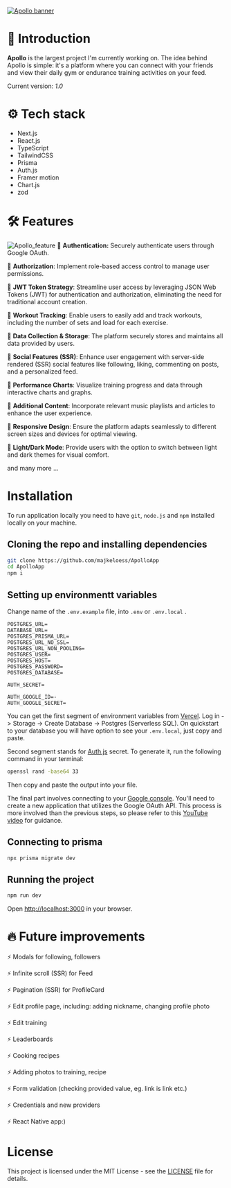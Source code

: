 [![Apollo banner](https://github.com/majkeloess/ApolloApp/assets/118011581/4365a805-816c-4250-94b7-8dc637355c0c)](https://apollo.majkeloess.dev)

# 👋 Introduction 
**Apollo** is the largest project I'm currently working on. The idea behind Apollo is simple: it's a platform where you can connect with your friends and view their daily gym or endurance training activities on your feed. 

Current version: *1.0*
# ⚙️ Tech stack
- Next.js
- React.js
- TypeScript
- TailwindCSS
- Prisma
- Auth.js
- Framer motion
- Chart.js
- zod
# 🛠️ Features 
![Apollo_feature](https://github.com/majkeloess/ApolloApp/assets/118011581/9695addd-d25e-431a-88ec-d439fd3480cb)
🔋 **Authentication:** Securely authenticate users through Google OAuth.

🔋 **Authorization**:  Implement role-based access control to manage user permissions.

🔋 **JWT Token Strategy**:  Streamline user access by leveraging JSON Web Tokens (JWT) for authentication and authorization, eliminating the need for traditional account creation.

🔋 **Workout Tracking**:  Enable users to easily add and track workouts, including the number of sets and load for each exercise.

🔋 **Data Collection & Storage**: The platform securely stores and maintains all data provided by users.

🔋 **Social Features (SSR)**: Enhance user engagement with server-side rendered (SSR) social features like following, liking, commenting on posts, and a personalized feed.

🔋 **Performance Charts**:  Visualize training progress and data through interactive charts and graphs.

🔋 **Additional Content**:  Incorporate relevant music playlists and articles to enhance the user experience.

🔋 **Responsive Design**: Ensure the platform adapts seamlessly to different screen sizes and devices for optimal viewing.

🔋 **Light/Dark Mode**: Provide users with the option to switch between light and dark themes for visual comfort.



and many more ...

# Installation
To run application locally you need to have `git`, `node.js` and `npm` installed locally on your machine.

## Cloning the repo and installing dependencies
```bash
git clone https://github.com/majkeloess/ApolloApp
cd ApolloApp
npm i 
```
## Setting up environmentt variables
Change name of the `.env.example` file, into `.env` or `.env.local` .
```env
POSTGRES_URL=
DATABASE_URL=
POSTGRES_PRISMA_URL=
POSTGRES_URL_NO_SSL=
POSTGRES_URL_NON_POOLING=
POSTGRES_USER=
POSTGRES_HOST=
POSTGRES_PASSWORD=
POSTGRES_DATABASE=

AUTH_SECRET=

AUTH_GOOGLE_ID=-
AUTH_GOOGLE_SECRET=
```
You can get the first segment of environment variables from [Vercel](https://vercel.com). Log in -> Storage -> Create Database -> Postgres (Serverless SQL). On quickstart to your database you will have option to see your `.env.local`, just copy and paste.

Second segment stands for [Auth.js](https://authjs.dev) secret. To generate it, run the following command in your terminal:
```bash
openssl rand -base64 33
```
Then copy and paste the output into your file. 

The final part involves connecting to your [Google console](https://console.cloud.google.com/). You'll need to create a new application that utilizes the Google OAuth API. This process is more involved than the previous steps, so please refer to this [YouTube video](https://www.youtube.com/watch?v=ot9yuKg15iA) for guidance.
## Connecting to prisma
```bash
npx prisma migrate dev
```
## Running the project
```bash
npm run dev
```
Open [http://localhost:3000](http://localhost:3000) in your browser. 


# 🔥 Future improvements
⚡ Modals for following, followers

⚡ Infinite scroll (SSR) for Feed

⚡ Pagination (SSR) for ProfileCard

⚡ Edit profile page, including: adding nickname, changing profile photo

⚡ Edit training

⚡ Leaderboards

⚡ Cooking recipes

⚡ Adding photos to training, recipe

⚡ Form validation (checking provided value, eg. link is link etc.)

⚡ Credentials and new providers

⚡ React Native app:) 

# License 

This project is licensed under the MIT License - see the [LICENSE](LICENSE) file for details.
